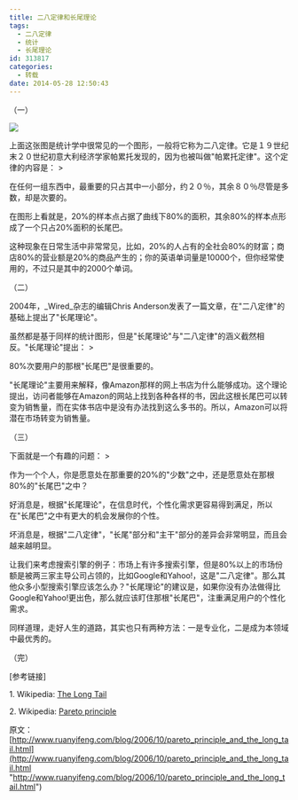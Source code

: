 ```yaml
---
title: 二八定律和长尾理论
tags:
  - 二八定律
  - 统计
  - 长尾理论
id: 313817
categories:
  - 转载
date: 2014-05-28 12:50:43
---
```


（一） <p>[![](http://www.ruanyifeng.com/blog/upload/2006/10/bg06102701-thumb.png)](http://www.ruanyifeng.com/blog/upload/2006/10/bg06102701.html) <p>上面这张图是统计学中很常见的一个图形，一般将它称为二八定律。它是１９世纪末２０世纪初意大利经济学家帕累托发现的，因为也被叫做"帕累托定律"。这个定律的内容是： > <p>在任何一组东西中，最重要的只占其中一小部分，约２０％，其余８０％尽管是多数，却是次要的。 

在图形上看就是，20%的样本点占据了曲线下80%的面积，其余80%的样本点形成了一个只占20%面积的长尾巴。 <p>这种现象在日常生活中非常常见，比如，20%的人占有的全社会80%的财富；商店80%的营业额是20%的商品产生的；你的英语单词量是10000个，但你经常使用的，不过只是其中的2000个单词。 <p>（二） <p>2004年，_Wired_杂志的编辑Chris Anderson发表了一篇文章，在"二八定律"的基础上提出了"长尾理论"。 <p>虽然都是基于同样的统计图形，但是"长尾理论"与"二八定律"的涵义截然相反。"长尾理论"提出： > <p>80%次要用户的那根"长尾巴"是很重要的。 

"长尾理论"主要用来解释，像Amazon那样的网上书店为什么能够成功。这个理论提出，访问者能够在Amazon的网站上找到各种各样的书，因此这根长尾巴可以转变为销售量，而在实体书店中是没有办法找到这么多书的。所以，Amazon可以将潜在市场转变为销售量。 <p>（三） <p>下面就是一个有趣的问题： > <p>作为一个个人，你是愿意处在那重要的20%的"少数"之中，还是愿意处在那根80%的"长尾巴"之中？ 

好消息是，根据"长尾理论"，在信息时代，个性化需求更容易得到满足，所以在"长尾巴"之中有更大的机会发展你的个性。 <p>坏消息是，根据"二八定律"，"长尾"部分和"主干"部分的差异会非常明显，而且会越来越明显。 <p>让我们来考虑搜索引擎的例子：市场上有许多搜索引擎，但是80%以上的市场份额是被两三家主导公司占领的，比如Google和Yahoo!，这是"二八定律"。那么其他众多小型搜索引擎应该怎么办？"长尾理论"的建议是，如果你没有办法做得比Google和Yahoo!更出色，那么就应该盯住那根"长尾巴"，注重满足用户的个性化需求。 <p>同样道理，走好人生的道路，其实也只有两种方法：一是专业化，二是成为本领域中最优秀的。 <p>（完） <p>[参考链接] <p>1\. Wikipedia: [The Long Tail](http://en.wikipedia.org/wiki/Long_tail) <p>2\. Wikipedia: [Pareto principle](http://en.wikipedia.org/wiki/Pareto_principle) <p>原文：[http://www.ruanyifeng.com/blog/2006/10/pareto_principle_and_the_long_tail.html](http://www.ruanyifeng.com/blog/2006/10/pareto_principle_and_the_long_tail.html "http://www.ruanyifeng.com/blog/2006/10/pareto_principle_and_the_long_tail.html")